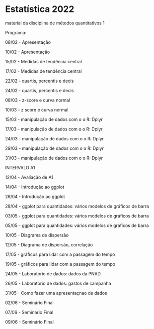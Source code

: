 # Estatística 2022

material  da disciplina de métodos quantitativos 1


Programa:

08/02 - Apresentação

10/02 - Apresentação

15/02 - Medidas de tendência central

17/02 - Medidas de tendência central

22/02 - quartis, percentis e decis

24/02 - quartis, percentis e decis

08/03 - z-score e curva normal

10/03 - z score e curva normal

15/03 - manipulação de dados com o o R: Dplyr

17/03 - manipulação de dados com o o R: Dplyr

24/03 - manipulação de dados com o o R: Dplyr

29/03 - manipulação de dados com o o R: Dplyr

31/03 - manipulação de dados com o o R: Dplyr

INTERVALO A1

12/04 - Avaliação de A1

14/04 - Introdução ao ggplot

26/04 - Introdução ao ggplot

28/04 - ggplot para  quantidades: vários modelos de gráficos de barra

03/05 - ggplot para  quantidades: vários modelos de gráficos de barra

05/05 - ggplot para  quantidades: vários modelos de gráficos de barra

10/05 - Diagrama de dispersão 

12/05 - Diagrama de dispersão, correlação

17/05 - gráficos para lidar com a passagem do tempo

19/05 - gráficos para lidar com a passagem do tempo

24/05 - Laboratório de dados: dados da PNAD

26/05 - Laboratorio de dados: gastos de campanha

31/05 - Como fazer uma apresentaçnao de dados

02/06 - Seminário Final

07/06 - Seminário Final

09/06 - Seminário Final
